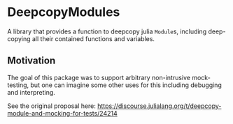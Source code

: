 # DeepcopyModules

A library that provides a function to deepcopy julia `Module`s, including
deep-copying all their contained functions and variables.

## Motivation

The goal of this package was to support arbitrary non-intrusive mock-testing,
but one can imagine some other uses for this including debugging and
interpreting.

See the original proposal here:
https://discourse.julialang.org/t/deepcopy-module-and-mocking-for-tests/24214

